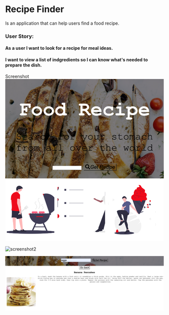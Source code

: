# Recipe Finder
Is an application that can help users find a food recipe.


### User Story:
#### As a user I want to look for a recipe for meal ideas.
#### I want to view a list of indgredients so I can know what's needed to prepare the dish.


Screenshot
![screenshot](assets/Images/screenshot.png)

![screenshot2](assets/Images/screenshot2.png)

![screenshot3](assets/Images/screenshot3.png)